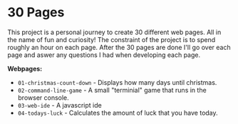 # 30 Pages

This project is a personal journey to create 30 different web pages. 
All in the name of fun and curiosity!
The constraint of the project is to spend roughly an hour on each page.
After the 30 pages are done I'll go over each page and aswer any questions I had when developing each page.

**Webpages:**

* `01-christmas-count-down` - Displays how many days until christmas.
* `02-command-line-game` - A small "terminial" game that runs in the browser console.
* `03-web-ide` - A javascript ide 
* `04-todays-luck` - Calculates the amount of luck that you have today.
